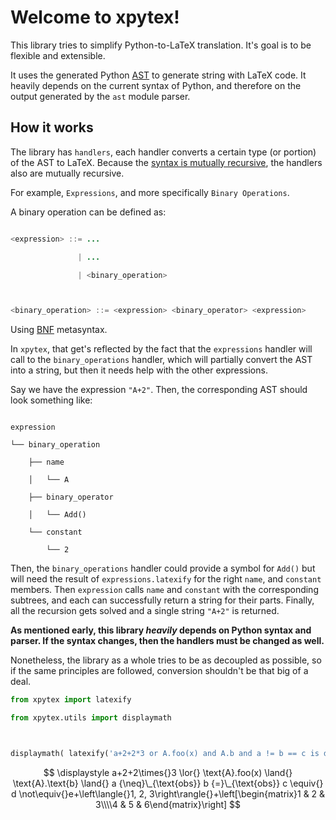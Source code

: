 # Welcome to xpytex!



This library tries to simplify Python-to-LaTeX translation. It's goal is to be flexible and extensible.

It uses the generated Python [AST](https://en.wikipedia.org/wiki/Abstract_syntax_tree) to generate string with LaTeX code. It heavily depends on the current syntax of Python, and therefore on the output generated by the `ast` module parser.
## How it works



The library has `handlers`, each handler converts a certain type (or portion) of the AST to LaTeX. Because the [syntax is mutually recursive](https://en.wikipedia.org/wiki/Recursive_descent_parser), the handlers also are mutually recursive.



For example, `Expressions`, and more specifically `Binary Operations`.



A binary operation can be defined as:



```java 

<expression> ::= ...

               | ...

               | <binary_operation>



<binary_operation> ::= <expression> <binary_operator> <expression>

```



Using [BNF](https://en.wikipedia.org/wiki/Backus%E2%80%93Naur_form) metasyntax.



In `xpytex`, that get's reflected by the fact that the `expressions` handler will call to the `binary_operations` handler, which will partially convert the AST into a string, but then it needs help with the other expressions.



Say we have the expression `"A+2"`. Then, the corresponding AST should look something like:



```

expression

└── binary_operation

    ├── name

    │   └── A

    ├── binary_operator

    │   └── Add()

    └── constant

        └── 2

```



Then, the `binary_operations` handler could provide a symbol for `Add()` but will need the result of `expressions.latexify` for the right `name`, and `constant` members. Then `expression` calls `name` and `constant` with the corresponding subtrees, and each can successfully return a string for their parts. Finally, all the recursion gets solved and a single string `"A+2"` is returned.



**As mentioned early, this library _heavily_ depends on Python syntax and parser. If the syntax changes, then the handlers must be changed as well.**



Nonetheless, the library as a whole tries to be as decoupled as possible, so if the same principles are followed, conversion shouldn't be that big of a deal.

```python
from xpytex import latexify

from xpytex.utils import displaymath



displaymath( latexify('a+2+2*3 or A.foo(x) and A.b and a != b == c is d is not e + Secuencia.de(1,2,3) + np.array([[1,2,3], [4,5,6]])') )
```

$$
\displaystyle a+2+2\times{}3 \lor{} \text{A}.foo(x) \land{} \text{A}.\text{b} \land{} a {\neq}\_{\text{obs}} b {=}\_{\text{obs}} c \equiv{} d \not\equiv{}e+\left\langle{}1, 2, 3\right\rangle{}+\left[\begin{matrix}1 & 2 & 3\\\\4 & 5 & 6\end{matrix}\right]
$$
